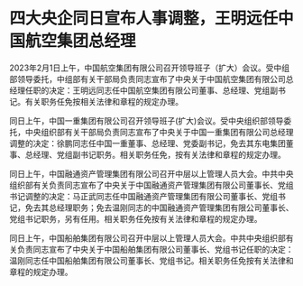 # 四大央企同日宣布人事调整，王明远任中国航空集团总经理

2023年2月1日上午，中国航空集团有限公司召开领导班子（扩大）会议。受中组部领导委托，中组部有关干部局负责同志宣布了中央关于中国航空集团有限公司总经理任职的决定：王明远同志任中国航空集团有限公司董事、总经理、党组副书记。有关职务任免按相关法律和章程的规定办理。

同日上午，中国一重集团有限公司召开领导班子(扩大)会议。受中央组织部领导委托，中央组织部有关干部局负责同志宣布了中央关于中国一重集团有限公司总经理调整的决定：徐鹏同志任中国一重董事、总经理、党委副书记，免去其东电集团董事、总经理、党组副书记职务。相关职务任免，按有关法律和章程的规定办理。

同日上午，中国融通资产管理集团有限公司召开中层以上管理人员大会。中共中央组织部有关负责同志宣布了中央关于中国融通资产管理集团有限公司董事长、党组书记调整的决定：马正武同志任中国融通资产管理集团有限公司董事长、党组书记，免去其总经理职务；免去温刚同志的中国融通资产管理集团有限公司董事长、党组书记职务，另有任用。相关职务任免按有关法律和章程的规定办理。

同日上午，中国船舶集团有限公司召开中层以上管理人员大会。中共中央组织部有关负责同志宣布了中央关于中国船舶集团有限公司董事长、党组书记任职的决定：温刚同志任中国船舶集团有限公司董事长、党组书记。相关职务任免按有关法律和章程的规定办理。

